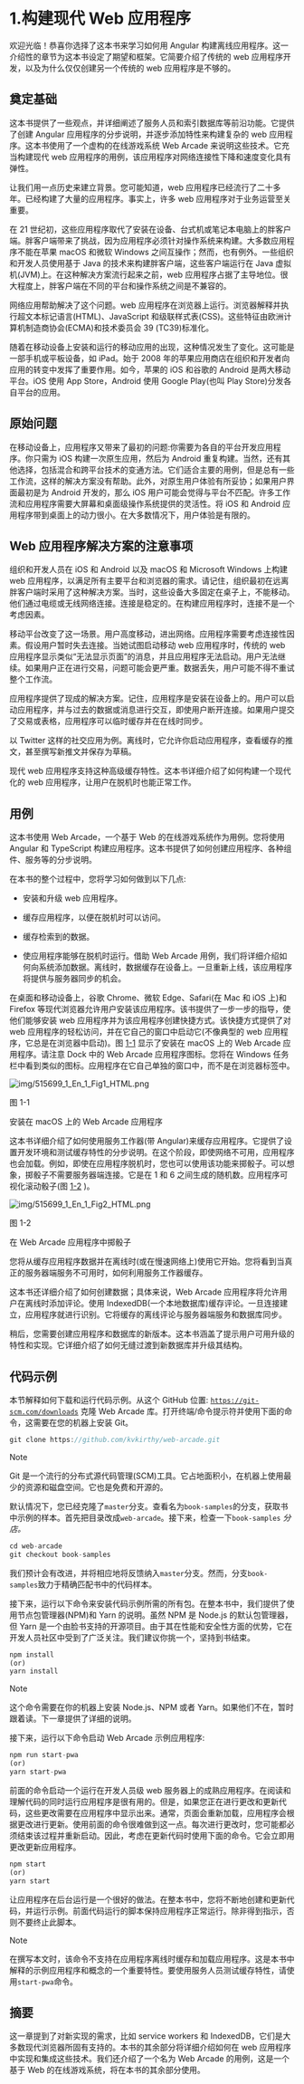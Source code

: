 # 1.构建现代 Web 应用程序

欢迎光临！恭喜你选择了这本书来学习如何用 Angular 构建离线应用程序。这一介绍性的章节为这本书设定了期望和框架。它简要介绍了传统的 web 应用程序开发，以及为什么仅仅创建另一个传统的 web 应用程序是不够的。

## 奠定基础

这本书提供了一些观点，并详细阐述了服务人员和索引数据库等前沿功能。它提供了创建 Angular 应用程序的分步说明，并逐步添加特性来构建复杂的 web 应用程序。这本书使用了一个虚构的在线游戏系统 Web Arcade 来说明这些技术。它充当构建现代 web 应用程序的用例，该应用程序对网络连接性下降和速度变化具有弹性。

让我们用一点历史来建立背景。您可能知道，web 应用程序已经流行了二十多年。已经构建了大量的应用程序。事实上，许多 web 应用程序对于业务运营至关重要。

在 21 世纪初，这些应用程序取代了安装在设备、台式机或笔记本电脑上的胖客户端。胖客户端带来了挑战，因为应用程序必须针对操作系统来构建。大多数应用程序不能在苹果 macOS 和微软 Windows 之间互操作；然而，也有例外。一些组织和开发人员使用基于 Java 的技术来构建胖客户端，这些客户端运行在 Java 虚拟机(JVM)上。在这种解决方案流行起来之前，web 应用程序占据了主导地位。很大程度上，胖客户端在不同的平台和操作系统之间是不兼容的。

网络应用帮助解决了这个问题。web 应用程序在浏览器上运行。浏览器解释并执行超文本标记语言(HTML)、JavaScript 和级联样式表(CSS)。这些特征由欧洲计算机制造商协会(ECMA)和技术委员会 39 (TC39)标准化。

随着在移动设备上安装和运行的移动应用的出现，这种情况发生了变化。这可能是一部手机或平板设备，如 iPad。始于 2008 年的苹果应用商店在组织和开发者向应用的转变中发挥了重要作用。如今，苹果的 iOS 和谷歌的 Android 是两大移动平台。iOS 使用 App Store，Android 使用 Google Play(也叫 Play Store)分发各自平台的应用。

## 原始问题

在移动设备上，应用程序又带来了最初的问题:你需要为各自的平台开发应用程序。你只需为 iOS 构建一次原生应用，然后为 Android 重复构建。当然，还有其他选择，包括混合和跨平台技术的变通方法。它们适合主要的用例，但是总有一些工作流，这样的解决方案没有帮助。此外，对原生用户体验有所妥协；如果用户界面最初是为 Android 开发的，那么 iOS 用户可能会觉得与平台不匹配。许多工作流和应用程序需要大屏幕和桌面级操作系统提供的灵活性。将 iOS 和 Android 应用程序带到桌面上的动力很小。在大多数情况下，用户体验是有限的。

## Web 应用程序解决方案的注意事项

组织和开发人员在 iOS 和 Android 以及 macOS 和 Microsoft Windows 上构建 web 应用程序，以满足所有主要平台和浏览器的需求。请记住，组织最初在远离胖客户端时采用了这种解决方案。当时，这些设备大多固定在桌子上，不能移动。他们通过电缆或无线网络连接。连接是稳定的。在构建应用程序时，连接不是一个考虑因素。

移动平台改变了这一场景。用户高度移动，进出网络。应用程序需要考虑连接性因素。假设用户暂时失去连接。当她试图启动移动 web 应用程序时，传统的 web 应用程序显示类似“无法显示页面”的消息，并且应用程序无法启动。用户无法继续。如果用户正在进行交易，问题可能会更严重。数据丢失，用户可能不得不重试整个工作流。

应用程序提供了现成的解决方案。记住，应用程序是安装在设备上的。用户可以启动应用程序，并与过去的数据或消息进行交互，即使用户断开连接。如果用户提交了交易或表格，应用程序可以临时缓存并在在线时同步。

以 Twitter 这样的社交应用为例。离线时，它允许你启动应用程序，查看缓存的推文，甚至撰写新推文并保存为草稿。

现代 web 应用程序支持这种高级缓存特性。这本书详细介绍了如何构建一个现代化的 web 应用程序，让用户在脱机时也能正常工作。

## 用例

这本书使用 Web Arcade，一个基于 Web 的在线游戏系统作为用例。您将使用 Angular 和 TypeScript 构建应用程序。这本书提供了如何创建应用程序、各种组件、服务等的分步说明。

在本书的整个过程中，您将学习如何做到以下几点:

*   安装和升级 web 应用程序。

*   缓存应用程序，以便在脱机时可以访问。

*   缓存检索到的数据。

*   使应用程序能够在脱机时运行。借助 Web Arcade 用例，我们将详细介绍如何向系统添加数据。离线时，数据缓存在设备上。一旦重新上线，该应用程序将提供与服务器同步的机会。

在桌面和移动设备上，谷歌 Chrome、微软 Edge、Safari(在 Mac 和 iOS 上)和 Firefox 等现代浏览器允许用户安装该应用程序。该书提供了一步一步的指导，使他们能够安装 web 应用程序并为该应用程序创建快捷方式。该快捷方式提供了对 web 应用程序的轻松访问，并在它自己的窗口中启动它(不像典型的 web 应用程序，它总是在浏览器中启动)。图 [1-1](#Fig1) 显示了安装在 macOS 上的 Web Arcade 应用程序。请注意 Dock 中的 Web Arcade 应用程序图标。您将在 Windows 任务栏中看到类似的图标。应用程序在它自己单独的窗口中，而不是在浏览器标签中。

![img/515699_1_En_1_Fig1_HTML.png](img/515699_1_En_1_Fig1_HTML.png)

图 1-1

安装在 macOS 上的 Web Arcade 应用程序

这本书详细介绍了如何使用服务工作器(带 Angular)来缓存应用程序。它提供了设置开发环境和测试缓存特性的分步说明。在这个阶段，即使网络不可用，应用程序也会加载。例如，即使在应用程序脱机时，您也可以使用该功能来掷骰子。可以想象，掷骰子不需要服务器端连接。它是在 1 和 6 之间生成的随机数。应用程序可视化滚动骰子(图 [1-2](#Fig2) )。

![img/515699_1_En_1_Fig2_HTML.png](img/515699_1_En_1_Fig2_HTML.png)

图 1-2

在 Web Arcade 应用程序中掷骰子

您将从缓存应用程序数据并在离线时(或在慢速网络上)使用它开始。您将看到当真正的服务器端服务不可用时，如何利用服务工作器缓存。

这本书还详细介绍了如何创建数据；具体来说，Web Arcade 应用程序将允许用户在离线时添加评论。使用 IndexedDB(一个本地数据库)缓存评论。一旦连接建立，应用程序就进行识别。它将缓存的离线评论与服务器端服务和数据库同步。

稍后，您需要创建应用程序和数据库的新版本。这本书涵盖了提示用户可用升级的特性和实现。它详细介绍了如何无缝过渡到新数据库并升级其结构。

## 代码示例

本节解释如何下载和运行代码示例。从这个 GitHub 位置: [`https://git-scm.com/downloads`](https://git-scm.com/downloads) 克隆 Web Arcade 库。打开终端/命令提示符并使用下面的命令，这需要在您的机器上安装 Git。

```ts
git clone https://github.com/kvkirthy/web-arcade.git

```

Note

Git 是一个流行的分布式源代码管理(SCM)工具。它占地面积小，在机器上使用最少的资源和磁盘空间。它也是免费和开源的。

默认情况下，您已经克隆了`master`分支。查看名为`book-samples`的分支，获取书中示例的样本。首先把目录改成`web-arcade`。接下来，检查一下`book-samples` *分店。*

```ts
cd web-arcade
git checkout book-samples

```

我们预计会有改进，并将相应地将反馈纳入`master`分支。然而，分支`book-samples`致力于精确匹配书中的代码样本。

接下来，运行以下命令来安装代码示例所需的所有包。在整本书中，我们提供了使用节点包管理器(NPM)和 Yarn 的说明。虽然 NPM 是 Node.js 的默认包管理器，但 Yarn 是一个由脸书支持的开源项目。由于其在性能和安全性方面的优势，它在开发人员社区中受到了广泛关注。我们建议你挑一个，坚持到书结束。

```ts
npm install
(or)
yarn install

```

Note

这个命令需要在你的机器上安装 Node.js、NPM 或者 Yarn。如果他们不在，暂时跟着读。下一章提供了详细的说明。

接下来，运行以下命令启动 Web Arcade 示例应用程序:

```ts
npm run start-pwa
(or)
yarn start-pwa

```

前面的命令启动一个运行在开发人员级 web 服务器上的成熟应用程序。在阅读和理解代码的同时运行应用程序是很有用的。但是，如果您正在进行更改和更新代码，这些更改需要在应用程序中显示出来。通常，页面会重新加载，应用程序会根据更改进行更新。使用前面的命令很难做到这一点。每次进行更改时，您可能都必须结束该过程并重新启动。因此，考虑在更新代码时使用下面的命令。它会立即用更改更新应用程序。

```ts
npm start
(or)
yarn start

```

让应用程序在后台运行是一个很好的做法。在整本书中，您将不断地创建和更新代码，并运行示例。前面代码运行的脚本保持应用程序正常运行。除非得到指示，否则不要终止此脚本。

Note

在撰写本文时，该命令不支持在应用程序离线时缓存和加载应用程序。这是本书中解释的示例应用程序和概念的一个重要特性。要使用服务人员测试缓存特性，请使用`start-pwa`命令。

## 摘要

这一章提到了对新实现的需求，比如 service workers 和 IndexedDB，它们是大多数现代浏览器所固有支持的。本书的其余部分将详细介绍如何在 web 应用程序中实现和集成这些技术。我们还介绍了一个名为 Web Arcade 的用例，这是一个基于 Web 的在线游戏系统，将在本书的其余部分使用。